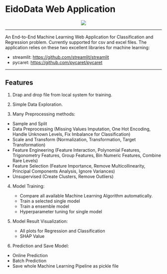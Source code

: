 # EidoData Web Application
<p align="center">
  <img src="images/icons.ico/">
</p>

****
An End-to-End Machine Learning Web Application for Classification and Regression problem. Currently supported for csv and excel files. The application relies on these two excellent libraries for
machine learning:
* streamlit: https://github.com/streamlit/streamlit
* pycaret: https://github.com/pycaret/pycaret

****
## Features
1. Drap and drop file from local system for training.

2. Simple Data Exploration.

3. Many Preprocessing methods:
  * Sample and Split
  * Data Preprocessing (Missing Values Imputation, One Hot Encoding, Handle Unknown Levels, Fix Imbalance for Classification)
  * Scale and Transform (Normalization, Transformation, Target Transformation)
  * Feature Engineering (Feature Interaction, Polynomial Features, Trigonometry Features, Group Features, Bin Numeric Features, Combine Rare Levels)
  * Feature Selection (Feature Importance, Remove Multicollinearity, Principal Components Analysis, Ignore Variances)
  * Unsupervised (Create Clusters, Remove Outliers)

4. Model Training:
   * Compare all available Machine Learning Algorithm automatically.
   * Train a selected single model
   * Train a ensemble model
   * Hyperparameter tuning for single model

5. Model Result Visualization:
   * All plots for Regression and Classification
   * SHAP Value

6. Prediction and Save Model:
  * Online Prediction
  * Batch Prediction
  * Save whole Machine Learning Pipeline as pickle file